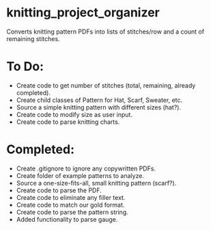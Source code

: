 # knitting_project_organizer
Converts knitting pattern PDFs into lists of stitches/row and a count of remaining stitches.

# To Do:
  - Create code to get number of stitches (total, remaining, already completed).
  - Create child classes of Pattern for Hat, Scarf, Sweater, etc.
  - Source a simple knitting pattern with different sizes (hat?).
  - Create code to modify size as user input.
  - Create code to parse knitting charts.

# Completed:
  - Create .gitignore to ignore any copywritten PDFs.
  - Create folder of example patterns to analyze.
  - Source a one-size-fits-all, small knitting pattern (scarf?).
  - Create code to parse the PDF.
  - Create code to eliminate any filler text.
  - Create code to match our gold format.
  - Create code to parse the pattern string.
  - Added functionality to parse gauge.
